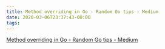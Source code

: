 ```yaml
---
title: Method overriding in Go - Random Go tips - Medium
date: 2020-03-06T23:37:43-00:00
tags:
---
```


[Method overriding in Go - Random Go tips - Medium](https://medium.com/random-go-tips/method-overriding-680cfd51ce40)
